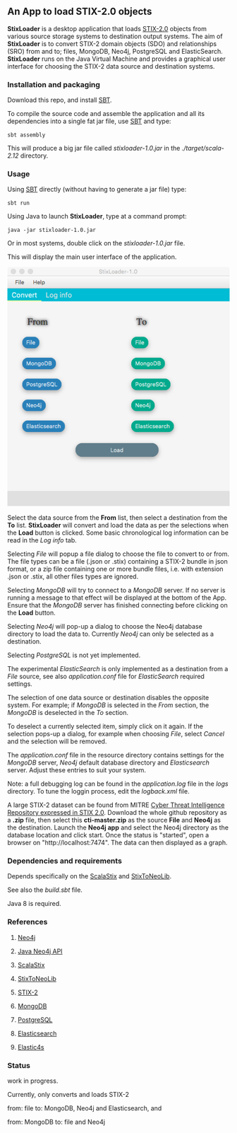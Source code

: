 ## An App to load STIX-2.0 objects

**StixLoader** is a desktop application that loads [STIX-2.0](https://oasis-open.github.io/cti-documentation/) 
objects from various source storage systems to destination output systems. The aim of **StixLoader** is to convert STIX-2
domain objects (SDO) and relationships (SRO) from and to; files, MongoDB, Neo4j, PostgreSQL and ElasticSearch. 
**StixLoader** runs on the Java Virtual Machine and provides a graphical user interface 
for choosing the STIX-2 data source and destination systems.
    
### Installation and packaging
Download this repo, and install [SBT](http://www.scala-sbt.org/). 

To compile the source code and assemble the application and all its dependencies into a single fat jar file, use [SBT](http://www.scala-sbt.org/) and type:

    sbt assembly

This will produce a big jar file called *stixloader-1.0.jar* in the *./target/scala-2.12* directory. 
    
### Usage

Using [SBT](http://www.scala-sbt.org/) directly (without having to generate a jar file) type:

    sbt run
 
Using Java to launch **StixLoader**, type at a command prompt:
 
    java -jar stixloader-1.0.jar

Or in most systems, double click on the *stixloader-1.0.jar* file.

This will display the main user interface of the application.

![Alt text](/stixloader.png?raw=true "StixLoader")

Select the data source from the **From** list, then select a destination from the **To** list.
**StixLoader** will convert and load the data as per the selections when the **Load** button is clicked. 
Some basic chronological log information can be read in the *Log info* tab.

Selecting *File* will popup a file dialog to choose the file to convert to or from. The file types can be 
a file (.json or .stix) containing a STIX-2 bundle in json format, 
or a zip file containing one or more bundle files, i.e. with extension .json or .stix, all other files types 
are ignored. 

Selecting *MongoDB* will try to connect to a *MongoDB* server. If no server is running a message 
to that effect will be displayed at the bottom of the App. Ensure that the *MongoDB* server has 
 finished connecting before clicking on the **Load** button.

Selecting *Neo4j* will pop-up a dialog to choose the Neo4j database directory to load the data to. 
Currently *Neo4j* can only be selected as a destination.  

Selecting *PostgreSQL* is not yet implemented. 

The experimental *ElasticSearch* is only implemented as a destination from a *File* source, see also *application.conf* file 
for *ElasticSearch* required settings.

The selection of one data source or destination disables the opposite system. For example; 
if *MongoDB* is selected in the *From* section, the *MongoDB* is deselected in the *To* section.

To deselect a currently selected item, simply click on it again. If the selection pops-up a dialog, 
for example when choosing *File*, select *Cancel* and the selection will be removed.

The *application.conf* file in the resource directory contains settings for the *MongoDB* server, 
*Neo4j* default database directory and *Elasticsearch* server. Adjust these entries to suit your system.

Note: a full debugging log can be found in the *application.log* file in the *logs* directory. 
To tune the loggin process, edit the *logback.xml* file.

A large STIX-2 dataset can be found from MITRE 
[Cyber Threat Intelligence Repository expressed in STIX 2.0](https://github.com/mitre/cti).
Download the whole github repository as a **.zip** file, then select this **cti-master.zip** 
as the source **File** and **Neo4j** as the destination. Launch the **Neo4j app** and select the Neo4j directory as the database location and click start. 
Once the status is "started", open a browser on "http://localhost:7474". The data can then displayed as a graph.

### Dependencies and requirements

Depends specifically on the [ScalaStix](https://github.com/workingDog/scalastix) and 
[StixToNeoLib](https://github.com/workingDog/StixToNeoLib).

See also the *build.sbt* file.

Java 8 is required.
                       
### References
 
1) [Neo4j](https://neo4j.com/)

2) [Java Neo4j API](https://neo4j.com/docs/java-reference/current/javadocs/)

3) [ScalaStix](https://github.com/workingDog/scalastix)

4) [StixToNeoLib](https://github.com/workingDog/StixToNeoLib)

5) [STIX-2](https://oasis-open.github.io/cti-documentation/)

6) [MongoDB](https://www.mongodb.com/)

7) [PostgreSQL](https://www.postgresql.org/)

8) [Elasticsearch](https://www.elastic.co/)

9) [Elastic4s](https://github.com/sksamuel/elastic4s)

### Status

work in progress.

Currently, only converts and loads STIX-2 

from: file to: MongoDB, Neo4j and Elasticsearch, and

from: MongoDB to: file and Neo4j

